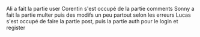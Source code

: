 Ali a fait la partie user
Corentin s'est occupé de la partie comments
Sonny a fait la partie multer puis des modifs un peu partout selon les erreurs
Lucas s'est occupé de faire la partie post, puis la partie auth pour le login et register
